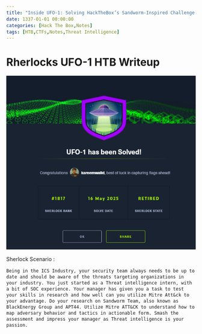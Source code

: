 ```yaml
---
title: "Inside UFO-1: Solving HackTheBox’s Sandworm-Inspired Challenge + APT44 Deep Dive"
date: 1337-01-01 00:00:00 
categories: [Hack The Box,Notes]
tags: [HTB,CTFs,Notes,Threat Intelligence]
---
```

# Rherlocks UFO-1 HTB Writeup 
![alt text](<Screenshot 2025-06-11 172818-1.png>)

Sherlock Scenario :
```text
Being in the ICS Industry, your security team always needs to be up to date and should be aware of the threats targeting organizations in your industry. You just started as a Threat intelligence intern, with a bit of SOC experience. Your manager has given you a task to test your skills in research and how well can you utilize Mitre Att&ck to your advantage. Do your research on Sandworm Team, also known as BlackEnergy Group and APT44. Utilize Mitre ATT&CK to understand how to map adversary behavior and tactics in actionable form. Smash the assessment and impress your manager as Threat intelligence is your passion.
```